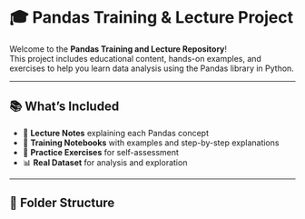 # 🎓 Pandas Training & Lecture Project

Welcome to the **Pandas Training and Lecture Repository**!  
This project includes educational content, hands-on examples, and exercises to help you learn data analysis using the Pandas library in Python.

---

## 📚 What’s Included

- 📖 **Lecture Notes** explaining each Pandas concept
- 🧪 **Training Notebooks** with examples and step-by-step explanations
- 📝 **Practice Exercises** for self-assessment
- 📊 **Real Dataset** for analysis and exploration

---

## 📁 Folder Structure

